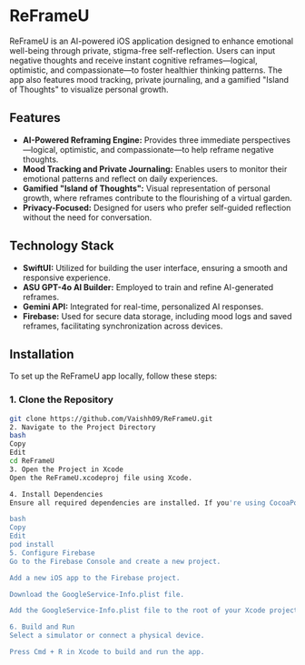 # ReFrameU

ReFrameU is an AI-powered iOS application designed to enhance emotional well-being through private, stigma-free self-reflection. Users can input negative thoughts and receive instant cognitive reframes—logical, optimistic, and compassionate—to foster healthier thinking patterns. The app also features mood tracking, private journaling, and a gamified "Island of Thoughts" to visualize personal growth.

## Features

- **AI-Powered Reframing Engine:** Provides three immediate perspectives—logical, optimistic, and compassionate—to help reframe negative thoughts.
- **Mood Tracking and Private Journaling:** Enables users to monitor their emotional patterns and reflect on daily experiences.
- **Gamified "Island of Thoughts":** Visual representation of personal growth, where reframes contribute to the flourishing of a virtual garden.
- **Privacy-Focused:** Designed for users who prefer self-guided reflection without the need for conversation.

## Technology Stack

- **SwiftUI:** Utilized for building the user interface, ensuring a smooth and responsive experience.
- **ASU GPT-4o AI Builder:** Employed to train and refine AI-generated reframes.
- **Gemini API:** Integrated for real-time, personalized AI responses.
- **Firebase:** Used for secure data storage, including mood logs and saved reframes, facilitating synchronization across devices.

## Installation

To set up the ReFrameU app locally, follow these steps:

### 1. Clone the Repository
```bash
git clone https://github.com/Vaishh09/ReFrameU.git
2. Navigate to the Project Directory
bash
Copy
Edit
cd ReFrameU
3. Open the Project in Xcode
Open the ReFrameU.xcodeproj file using Xcode.

4. Install Dependencies
Ensure all required dependencies are installed. If you're using CocoaPods, run:

bash
Copy
Edit
pod install
5. Configure Firebase
Go to the Firebase Console and create a new project.

Add a new iOS app to the Firebase project.

Download the GoogleService-Info.plist file.

Add the GoogleService-Info.plist file to the root of your Xcode project.

6. Build and Run
Select a simulator or connect a physical device.

Press Cmd + R in Xcode to build and run the app.
